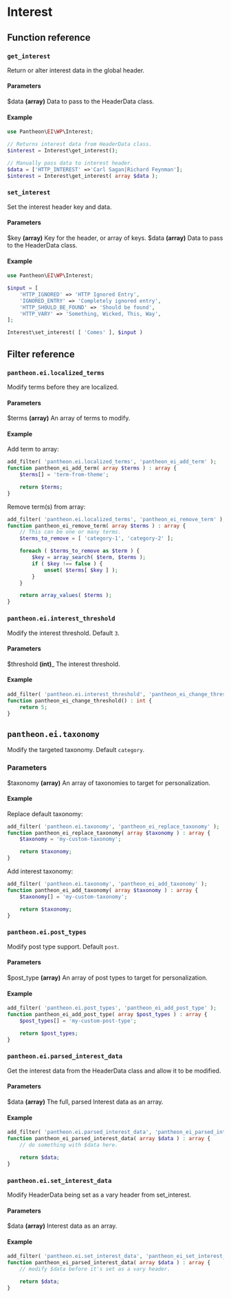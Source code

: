 # Interest

## Function reference

### `get_interest`

Return or alter interest data in the global header.

#### Parameters

$data __(array)__ Data to pass to the HeaderData class.

#### Example

```php
use Pantheon\EI\WP\Interest;

// Returns interest data from HeaderData class.
$interest = Interest\get_interest();

// Manually pass data to interest header.
$data = ['HTTP_INTEREST' =>'Carl Sagan|Richard Feynman'];
$interest = Interest\get_interest( array $data );
```

### `set_interest`

Set the interest header key and data.

#### Parameters

$key __(array)__ Key for the header, or array of keys.
$data __(array)__ Data to pass to the HeaderData class.

#### Example

```php
use Pantheon\EI\WP\Interest;

$input = [
    'HTTP_IGNORED' => 'HTTP Ignored Entry',
    'IGNORED_ENTRY' => 'Completely ignored entry',
    'HTTP_SHOULD_BE_FOUND' => 'Should be found',
    'HTTP_VARY' => 'Something, Wicked, This, Way',
];

Interest\set_interest( [ 'Comes' ], $input )
```

## Filter reference

### `pantheon.ei.localized_terms`

Modify terms before they are localized.

#### Parameters

$terms __(array)__ An array of terms to modify.

#### Example

Add term to array:
```php
add_filter( 'pantheon.ei.localized_terms', 'pantheon_ei_add_term' );
function pantheon_ei_add_term( array $terms ) : array {
	$terms[] = 'term-from-theme';

	return $terms;
}
```

Remove term(s) from array:
```php
add_filter( 'pantheon.ei.localized_terms', 'pantheon_ei_remove_term' );
function pantheon_ei_remove_term( array $terms ) : array {
	// This can be one or many terms.
	$terms_to_remove = [ 'category-1', 'category-2' ];

	foreach ( $terms_to_remove as $term ) {
		$key = array_search( $term, $terms );
		if ( $key !== false ) {
			unset( $terms[ $key ] );
		}
	}

	return array_values( $terms );
}
```

### `pantheon.ei.interest_threshold`

Modify the interest threshold. Default `3`.

#### Parameters

$threshold __(int)___ The interest threshold.

#### Example

```php
add_filter( 'pantheon.ei.interest_threshold', 'pantheon_ei_change_threshold' );
function pantheon_ei_change_threshold() : int {
	return 5;
}
```

## `pantheon.ei.taxonomy`

Modify the targeted taxonomy. Default `category`.

### Parameters

$taxonomy __(array)__  An array of taxonomies to target for personalization.

#### Example

Replace default taxonomy:
```php
add_filter( 'pantheon.ei.taxonomy', 'pantheon_ei_replace_taxonomy' );
function pantheon_ei_replace_taxonomy( array $taxonomy ) : array {
	$taxonomy = 'my-custom-taxonomy';

	return $taxonomy;
}
```

Add interest taxonomy:
```php
add_filter( 'pantheon.ei.taxonomy', 'pantheon_ei_add_taxonomy' );
function pantheon_ei_add_taxonomy( array $taxonomy ) : array {
	$taxonomy[] = 'my-custom-taxonomy';

	return $taxonomy;
}
```

### `pantheon.ei.post_types`

Modify post type support. Default `post`.

#### Parameters

$post_type __(array)__ An array of post types to target for personalization.

#### Example

```php
add_filter( 'pantheon.ei.post_types', 'pantheon_ei_add_post_type' );
function pantheon_ei_add_post_type( array $post_types ) : array {
	$post_types[] = 'my-custom-post-type';

	return $post_types;
}
```

### `pantheon.ei.parsed_interest_data`

Get the interest data from the HeaderData class and allow it to be modified.

#### Parameters

$data __(array)__ The full, parsed Interest data as an array.

#### Example

```php
add_filter( 'pantheon.ei.parsed_interest_data', 'pantheon_ei_parsed_interest_data' );
function pantheon_ei_parsed_interest_data( array $data ) : array {
	// do something with $data here.

	return $data;
}
```

### `pantheon.ei.set_interest_data`

Modify HeaderData being set as a vary header from set_interest.

#### Parameters

$data __(array)__ Interest data as an array.

#### Example

```php
add_filter( 'pantheon.ei.set_interest_data', 'pantheon_ei_set_interest_data' );
function pantheon_ei_parsed_interest_data( array $data ) : array {
	// modify $data before it's set as a vary header.

	return $data;
}
```
